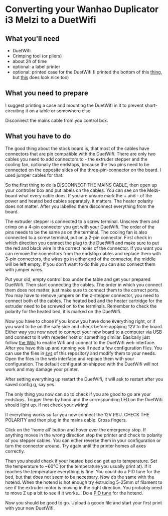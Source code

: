 # Converting your Wanhao Duplicator i3 Melzi to a DuetWifi

## What you'll need

* DuetWifi
* Crimping tool (or pliers)
* about 2h of time
* optional: a label printer
* optional: printed case for the DuetWifi (I printed the bottom of this
  [thing](http://www.thingiverse.com/thing:1802496), but
  [this](http://www.thingiverse.com/thing:1830918) does look nice too)

## What you need to prepare

I suggest printing a case and mounting the DuetWifi in it to prevent
short-circuiting it on a table or somewhere else.

Disconnect the mains cable from you control box.

## What you have to do

The good thing about the stock board is, that most of the cables have connectors
that are pin compatible with the DuetWifi. There are only two cables you need to
add connectors to - the extruder stepper and the cooling fan, optionally the
endstops, because the two pins need to be connected on the opposite sides of the
three-pin-connector on the board. I used jumper cables for that.

So the first thing to do is DISCONNECT THE MAINS CABLE, then open up your
controller box and put labels on the cables. You can see on the Melzi-board what
every cable does. If you are unsure mark the + and - of the power and heated bed
cables separately, it matters. The heater polarity does not matter.
After you labelled them disconnect everything from the board.

The extruder stepper is connected to a screw terminal. Unscrew them and crimp on
a 4-pin connector you got with your DuetWifi. The order of the pins needs to be
the same as on the terminal. The cooling fan is also connected to a screw
terminal, put on a 2-pin connector. First check in which direction you connect
the plug to the DuetWifi and make sure to put the red and black wire in the
correct holes of the connector. If you want you can remove the connectors from
the endstop cables and replace them with 3-pin connectors, the wires go in
either end of the connector, the middle will be left empty. If you don't want to
do this you can also connect them with jumper wires.

Put your old, empty control box under the table and get your prepared DuetWifi.
Then start connecting the cables. The order in which you connect them does not
matter, just make sure to connect them to the correct ports. You may have to
remove jumpers on the z-stepper connector, you need to connect both of the
cables. The heated bed and the heater cartridge for the extruder need to be
screwed on to the terminals. Remember to check the polarity for the heated bed,
it is marked on the DuetWifi.

Now you have to chose if you know you have done everything right, or if you want
to be on the safe side and check before applying 12V to the board. Either way
you now need to connect your new board to a computer via USB and connect to it
with repetier host or something similar. Basically just follow [the
Wiki](https://duet3d.com/wiki/Getting_connected) to enable Wifi and connect to
the DuetWifi web interface. After you have this up and running you'll need a few
configuration files. You can use the files in [sys](sys/) of this repository and
modify them to your needs. Open the files in the web interface and replace them
with your configuration. The default configuration shipped with the DuetWifi
will not work and may damage your printer.

After setting everything up restart the DuetWifi, it will ask to restart after
you saved config.g, say yes.

The only thing you now can do to check if you are good to go are your endstops.
Trigger them by hand and the corresponding LED on the DuetWifi should light up.
If not check your wiring!

If everything works so far you now connect the 12V PSU. CHECK THE POLARITY and
then plug in the mains cable. Cross fingers.

Click on the 'home all' button and hover over the emergency stop. If anything
moves in the wrong direction stop the printer and check to polarity of you
stepper cables. You can either reverse them in your configuration or turn the
connector around. Try again until the printer homes all axes correctly.

Then you should check if your heated bed can get up to temperature. Set the
temperature to ~60°C (or the temperature you usually print at). If it reaches
the temperature everything is fine. You could do a PID tune for the bed, but
that does not seem to be necessary. Now do the same with the hotend. When the
hotend is hot enough try extruding 5-25mm of filament to see if the extruder
motor is moving in the right direction. You probably need to move Z up a bit
to see if it works... Do a [PID
tune](https://duet3d.com/wiki/Tuning_the_heater_temperature_control) for the
hotend.

Now you should be good to go. Upload a gcode file and start your first print
with your new DuetWifi.
